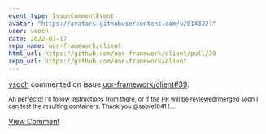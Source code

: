 ```yaml
---
event_type: IssueCommentEvent
avatar: "https://avatars.githubusercontent.com/u/814322?"
user: vsoch
date: 2022-07-17
repo_name: uor-framework/client
html_url: https://github.com/uor-framework/client/pull/39
repo_url: https://github.com/uor-framework/client
---
```


<a href='https://github.com/vsoch' target='_blank'>vsoch</a> commented on issue <a href='https://github.com/uor-framework/client/pull/39' target='_blank'>uor-framework/client#39</a>.

<small>Ah perfecto! I'll follow instructions from there, or if the PR will be reviewed/merged soon I can test the resulting containers. Thank you @sabre1041 !...</small>

<a href='https://github.com/uor-framework/client/pull/39' target='_blank'>View Comment</a>